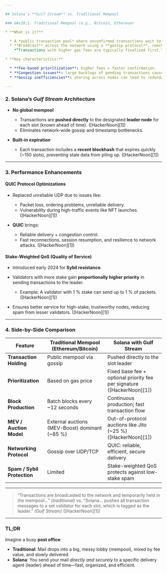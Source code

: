 ```yaml
---

## Solana’s **Gulf Stream** vs. Traditional Mempool

### &#x20;1. Traditional Mempool (e.g., Bitcoin, Ethereum)

* **What is it?**

  * A *public transaction pool* where unconfirmed transactions wait to be included in a block.
  * **Broadcast** across the network using a **gossip protocol**, reaching various nodes.
    *“Transactions with higher gas fees are typically finalized first.”* ([HackerNoon][1])

* **Key characteristics:**

  * **Fee-based prioritization**: higher fees = faster confirmation.
  * **Congestion issues**: large backlogs of pending transactions cause delays—Ethereum/Bitcoin mempools often store **50k–200k** unconfirmed transactions. ([HackerNoon][1])
  * **Gossip inefficiencies**: sharing across nodes can lead to redundancy and delays.

---
```


### &#x20;2. Solana’s *Gulf Stream* Architecture

* **No global mempool**

  * Transactions are **pushed directly** to the designated **leader node** for each slot (known ahead of time). ([HackerNoon][1])
  * Eliminates network-wide gossip and timestamp bottlenecks.

* **Built-in expiration**

  * Each transaction includes a **recent blockhash** that expires quickly (\~150 slots), preventing stale data from piling up. ([HackerNoon][1])

---

### &#x20;3. Performance Enhancements

#### **QUIC Protocol Optimizations**

* Replaced unreliable UDP due to issues like:

  * Packet loss, ordering problems, unreliable delivery.
  * Vulnerability during high-traffic events like NFT launches. ([HackerNoon][1])
* **QUIC** brings:

  * Reliable delivery + congestion control.
  * Fast reconnections, session resumption, and resilience to network attacks. ([HackerNoon][1])

#### **Stake-Weighted QoS (Quality of Service)**

* Introduced early 2024 for **Sybil resistance**.
* Validators with more stake gain **proportionally higher priority** in sending transactions to the leader.

  * Example: A validator with 1 % stake can send up to 1 % of packets. ([HackerNoon][1])
* Ensures better service for high-stake, trustworthy nodes, reducing spam from lesser validators. ([HackerNoon][1])

---

### &#x20;4. Side-by-Side Comparison

| Feature                     | Traditional Mempool (Ethereum/Bitcoin)          | Solana with Gulf Stream                                                |
| --------------------------- | ----------------------------------------------- | ---------------------------------------------------------------------- |
| **Transaction Holding**     | Public mempool via gossip                       | Pushed directly to the slot leader                                     |
| **Prioritization**          | Based on gas price                              | Fixed base fee + optional priority fee per signature ([HackerNoon][1]) |
| **Block Production**        | Batch blocks every \~12 seconds                 | Continuous production; fast transaction flow                           |
| **MEV / Auction Model**     | External auctions (MEV-Boost) dominant (\~85 %) | Out-of-protocol auctions like Jito (\~25 %) ([HackerNoon][1])          |
| **Networking Protocol**     | Gossip over UDP/TCP                             | QUIC: reliable, efficient, secure delivery                             |
| **Spam / Sybil Protection** | Limited                                         | Stake-weighted QoS protects against low-stake spam                     |

---

> “Transactions are broadcasted to the network and temporarily held in the mempool...” *(traditional)*
> vs.
> “Solana… pushes all transaction messages to a set validator for each slot, which is tagged as the leader.” *(Gulf Stream)* ([HackerNoon][1])

---

### TL;DR

Imagine a busy **post office**:

* **Traditional**: Mail drops into a big, messy lobby (mempool), mixed by fee value, and slowly delivered.
* **Solana**: You send your mail *directly and securely* to a specific delivery agent (leader) ahead of time—fast, organized, and efficient.


